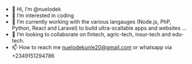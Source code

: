 - 👋 Hi, I’m @nuelodek
- 👀 I’m interested in coding
- 🌱 I’m currently working with the various langauges (Node.js, PhP, Python, React and Laravel) to build ultra-scallable apps and websites ...
- 💞️ I’m looking to collaborate on fintech, agric-tech, insur-tech and edu-tech.
- 📫 How to reach me nuelodekunle20@gmail.com or whatsapp via +2349151294786

<!---
nuelodek/nuelodek is a ✨ special ✨ repository because its `README.md` (this file) appears on your GitHub profile.
You can click the Preview link to take a look at your changes.
--->
